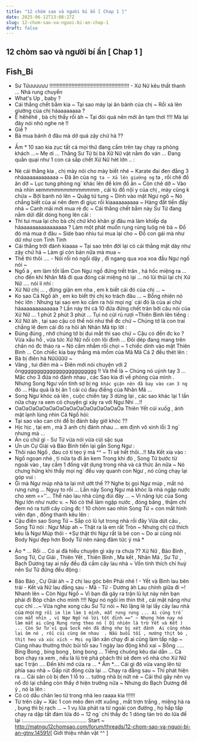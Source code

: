 ```yaml
---
title: "12 chòm sao và người bí ẩn [ Chap 1 ]"
date: 2025-06-12T13:08:27Z
slug: 12-chom-sao-va-nguoi-bi-an-chap-1
draft: false
---
```


## 12 chòm sao và người bí ẩn [ Chap 1 ]

## Fish_Bi

- Sư Tửưưưưưư !!!!!!!!!!!!!!!!!!!!!!!!!!!!!!!!!!!!!!!!!!!!!!!!!!!!!! - Xử Nử kêu thất thanh ... Nhà rung chuyển
- What's Up , baby ?
- Cái thằng chết bằm kia ~ Tại sao mày lại ăn bánh của chị ~ Rồi xả lên giường của chị hảaaaaaaaa ?
- Ể hêhêhê , bà chị thấy rồi àh  ~ Tại đói quá nên mới ăn tạm thơi !!!! Mà lại đây nói nhỏ nghe nè  !!
- Giề ?
- Bà mua bánh ở đâu mà dở quá zậy chứ hả ??
* Ầm * 10 sao kia zục tất cả mọi thứ đang cầm trên tay chạy ra phòng khách ...~ Mẹ ơi ... Thằng Sư Tử bị bà Xữ Nữ vật nằm đo ván ... Đang quằn quại như 1 con cá sắp chết
Xử Nữ hét lớn .. :
- Nè cái thằng kia , chị mày nói cho mày biết nhé ~ Karate đai đen đẳng 3 nháaaaaaaaaaaaa ~ Đã ăn của ng` ta ~ Xả lên giường ng` ta , rồi chê đồ ăn dỡ ~ Lục tung phòng ng` khác lên để kím đồ ăn ~ Còn chê dỡ ~ Vào mà nhìn xemmmmmmmmmmmmm , cái tủ đồ nội y của chị , mày cũng k chừa ~ Bới banh nó lên ~ Quăg tứ tung ~ Dính vào mặt Ngư ngố ~ Nó chẳng biết của ai nên đem đi giục rồi kìaaaaaaaaaa ~ Hàng đắt tiền đấy nhá ~ Canh mãi mới mua rẻ đc ~ Cái thằng chết bằm này
Sư Tử đang nằm dứi đất dóng họng lên cãi :
- Thì tui mua lại cho bà chị chứ khó khăn gì đâu mà làm khiếp dạ hảaaaaaaaaaaaaaaaa ? Làm một phát muốn rụng rúng luôg nè bà ~ Đồ đó mà mua ở đâu ~ Side bao nhiu tui mua lại cho ~ Đồ con gái mà như dữ như con Tinh Tinh
- Cái thằng trời đánh kiaaaa ~ Tại sao trên đời lại có cái thằng mặt dày như zậy chứ hả ~ Làm gì còn bán nữa mà mua ~
- Thế thì thôi ....  - Nói rồi nó ngồi dậy , đi ngang qua xoa xoa đầu Ngư ngố nói ~
- Ngố à , em làm tốt lắm 
Con Ngư ngố đứng trết trân , há hốc miệng ra ... cho đến khi Nhân Mã đi qua đóng cái miệng nó lại ... nó lũi thũi lại chị Xử Nữ .... nói lí nhí :
- Xử Nữ chị ... , đừng giận em nha , em k biết cái đó của chị ... ~
- Ko sao Cá Ngố àh , em ko biết thì chị ko trách đâu ... ~ Bỗng nhiên nó héc lớn : Nhưng tại sao em ko cầm ra hỏi mọi ng` cái đó là của ai chứ hảaaaaaaaaaaaaa ?
Lần này thì cả 10 đứa đứng chết trân bởi câu nói của Xử Nữ ... 1 phút 2 phút 3 phút ... Tụi nó cừi rũ rượi ~Thiên Bình lên tiếng :
- Xử Nữ àh , tại sao cậu có thể nói như thế đc chứ  ~ Chúng tớ là con trai chẳng lẽ đem cái đó ra hỏi àh 
Nhân Mã típ lời :
- Đúng đúng , nhỡ chúng tớ bị đui mắt thì sao chứ ~ Cậu có đền đc ko  ?
Vừa xấu hổ , vừa tức Xử Nữ nổi cơn lôi đình ... Đôi dép đang mang trên chân nó đc tháo ra ~ Nó cầm nhắm rồi chọi ~ 1 chiếc dính vào mặt Thiên Bình ... Còn chiếc kia bay thẳng mà mồm của Mã Mã
Cả 2 đều thét lên :
- Bà bị điên hả Nữữữữữ ~
- Vâng , tui điên mà ~ Điên mới nói chuyện với 2 ôngggggggggggggggggggggggg !!
Và thế là ~ Chúng nó uýnh tay 3
... Mặc cho 3 đứa nó đánh nhau , các Sao kia đi về phòng của mình . Nhưng Song Ngư vốn tính sợ bị ng` khác giận nên đã bay vào can 3 ng` đó ... Hậu quả là bị ăn 1 cái cú đau điếng của Nhân Mã ...
- Song Ngư khóc oà lên , cuộc chiến tay 3 dừng lại , các sao khác lại 1 lần nữa chạy ra xem có chuyện gì xảy ra với Ngư Nhi ...!!
- OaOaOaOaOaOaOaOaOaOaOaOaOaOaOaOa
Thiên Yết cúi xuốg , ánh mặt lạnh lùng nhìn Cá Ngố hỏi:
- Tại sao vào can chi để bị đánh bây giờ khóc ??
- Hịc hịc , tại em , mà 3 anh chị đánh nhau ... em định vô xinh lỗi 3 ng` nhưng mà ...
- Ăn cú chứ gì - Sư Tử vừa nói vừa cừi sặc sụa
- Ưn ưn 
Cự Giải và Bảo Bình tiến lại gần Song Ngư :
- Thôi nào Ngố , đau có tí tẹo ý mà ^^ ~ Tí sẽ hết thôi...!!
Ma Kết xía vào :
- Ngố ngoan nhé , tí nữa ta đi ăn kem
Trong khi đó , Song Tử bước từ ngoài vào , tay cầm 1 đống vật dụng trong nhà và cả thức ăn nữa ~ Nó chưng hửng khi thấy mọi ng` đều vay quanh con Ngư , nó cũng chạy lại góp vui :
- Gì mà Ngư múp nhà ta lại mít ướt thế ??
Nghe bị gọi Ngư múp , mắt nó rưng rưng ... Nguy to rồi ... Lần này Song Ngư mà khóc là nhà ngập nước cho xem ==''... Thể nào lau nhà cũng đúi đây ... ~ Vì năng lực của Song Ngư lớn như nước v. ~ Nó có thể làm ngập nước , đóng băng , thậm chí đem nó ra tưới cây cũng đc !
10 chòm sao nhìn Song Tử = con mắt hình viên đạn , đồng thanh kêu lên :
- Cậu điên sao Song Tử ~ Sắp có lũ lụt trong nhà rồi đây
Vừa dứt câu , Song Tử nói : Ngư Múp ah ~ Thật ra là em rất Tròn ~ Nhưng chị cứ thích kêu là Ngư Múp thôi  - *Sự thật thì Ngư rất là bé con ~ Do ai cũng nói Body Ngư đẹp hơn Body Tử nên nàng đâm tức ý mà *
* Ào * ... Rồi ... Có ai đã hiểu chuyện gì xảy ra chưa ??
Xử Nữ , Bảo Bình , Song Tử, Cự Giải , Thiên Yết , Thiên Bình , Ma kết , Nhân Mã , Sư Tử , Bạch Dương tay ai nấy đều đã cầm cây lau nhà ~ Vốn tính thích chỉ huỷ nên Sư Tử đứng đều động :
- Bảo Bảo , Cự Giải àh ~ 2 chị lau góc bên Phải nhé ! - Yết và Bình lau bên trái - Kết và Nữ lau đằng sau - Mã - Tử - Dương àh Lau chính giữa đi ~! Nhanh lên ~ Còn Ngư Ngố ~ Vì bạn đã gây ra trận lũ lụt này nên bạn phải đi Bóp chân cho mình !!!!
Ngư nó ngồi im thin thít , cái mặt nặng như cục chì ...~ Vừa nghe xong câu Sư Tử nói ~ Nó lặng lẽ lại lấy cây lau nhà của mọi ng` rồi im lìm làm 1 mình, mắt rưng rưng ...
Ai cũng trố con mắt nhìn , vì Ngư Ngố nó lừi tột đỉnh ==" ~ Nhưng hôm nay nó làm mắt ai cũng Rưng rưng theo nó ( Dĩ nhiên là trừ Yết và Kết ) ... Còn Sư Tử vì quá Sock nên đã đứng như bị xét đánh 
Ai cũng nhào lại ôm nó , rồi cúi cùng ôm nhau  . Nấu buổi tối , nướng thịt bò , thịt heo và xúc xích ~ Mọi ng` lăn xăn chạy đi ai cũng làm tấp nập ~ Cùng nhau thưởng thức bủi tối sau 1 ngày lao động khổ xai ~
Bỗng .....
Bing Bong , bing bong , bing bong ... Tiếng chuông kêu dai dẳn ...
Cả bọn chạy ra xem , nếu là lũ trẻ phá phách thì sẽ đem vô nhà cho Xử Nữ sạc 1 trận .... Đến khi mở cửa ra ... * Ầm *.... Cái gì đó vừa vang lên từ phía sau nhà ~ Gấp rút đóng cửa lại ... Chạy ra đằng sau ~ Thì phát hiện ra ... Cái sân cỏ bị đen 1 lỗ to ... tường nhà bị nứt nẻ ~ Cái thứ gây nên vụ nổ đó lại chẳng còn thấy ở hiện trường nữa ~ Nhưng do Bạch Dương để ý , nó la lên :
- Có có dấu chân leo từ trong nhà leo raaaa kìa !!!!!!
- Từ trên cây ~ Xác 1 con mèo đen rớt xuống , mắt trợn trắng , miệng hả ra , bụng thì bị rạch ... ~ 1 vụ lửa phát ra từ ngoài con đường , họ hấp tấp chạy ra dập tắt đám lửa đó ~ 12 ng` chỉ thấy đc 1 dòng tàn trò do lửa để lại :........................................... Start ~
http://matngu12chomsao.com/forum/threads/12-chom-sao-va-nguoi-bi-an-gtnv.14591/​ [ Giới thiệu nhân vật ^^ ]